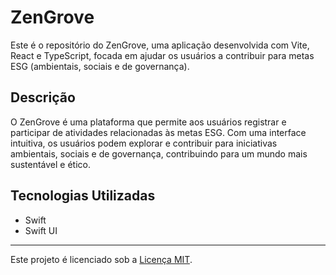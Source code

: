 # ZenGrove

Este é o repositório do ZenGrove, uma aplicação desenvolvida com Vite, React e TypeScript, focada em ajudar os usuários a contribuir para metas ESG (ambientais, sociais e de governança).

## Descrição

O ZenGrove é uma plataforma que permite aos usuários registrar e participar de atividades relacionadas às metas ESG. Com uma interface intuitiva, os usuários podem explorar e contribuir para iniciativas ambientais, sociais e de governança, contribuindo para um mundo mais sustentável e ético.

## Tecnologias Utilizadas

- Swift
- Swift UI

---

Este projeto é licenciado sob a [Licença MIT](https://opensource.org/licenses/MIT).

